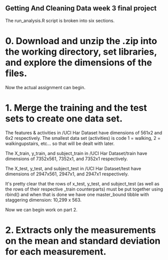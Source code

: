 ## Getting And Cleaning Data week 3 final project

The run_analysis.R script is broken into six sections. 

# 0. Download and unzip the .zip into the working directory, set libraries, and explore the dimensions of the files. 

Now the actual assignment can begin.

# 1. Merge the training and the test sets to create one data set. 

The features & activities in /UCI Har Dataset have dimensions of 561x2 and 6x2 respectively. The smallest data set (activities) is code 1 = walking, 2 = walkingupstairs, etc... so that will be dealt with later. 

The X_train, y_train, and subject_train in /UCI Har Dataset/train have dimensions of 7352x561, 7352x1, and 7352x1 respectively.

The X_test, y_test, and subject_test in /UCI Har Dataset/test have dimensions of 2947x561, 2947x1, and 2947x1 respectively. 

It's pretty clear that the rows of x_test, y_test, and subject_test (as well as the rows of their respective _train counterparts) must be put together using rbind() and when that is done we have one master_bound tibble with staggering dimension: 10,299 x 563.

Now we can begin work on part 2. 

# 2. Extracts only the measurements on the mean and standard deviation for each measurement.

